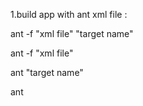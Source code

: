 1.build app with ant xml file :

ant -f "xml file" "target name"

ant -f "xml file"

ant "target name"

ant 
